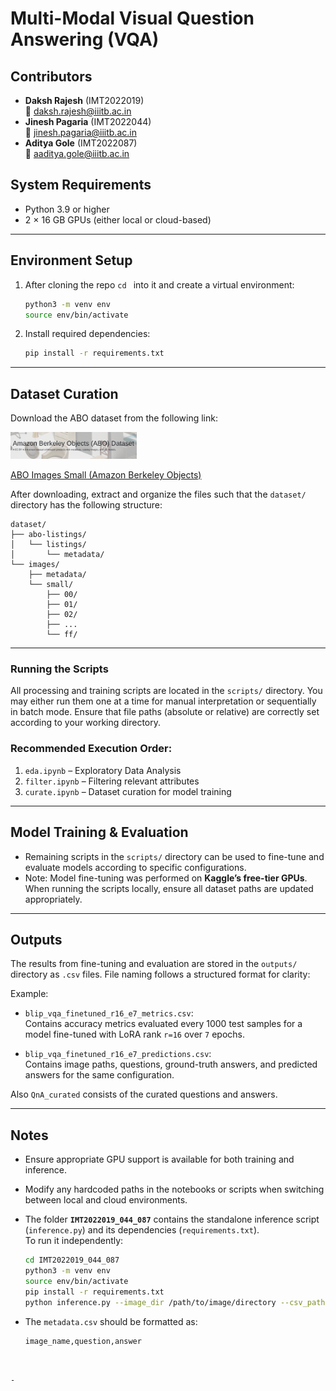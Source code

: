 

# Multi-Modal Visual Question Answering (VQA)

## Contributors

- **Daksh Rajesh** (IMT2022019)  
  📧 daksh.rajesh@iiitb.ac.in
- **Jinesh Pagaria** (IMT2022044)  
  📧 jinesh.pagaria@iiitb.ac.in
- **Aditya Gole** (IMT2022087)  
  📧 aaditya.gole@iiitb.ac.in
  

## System Requirements

- Python 3.9 or higher  
- 2 × 16 GB GPUs (either local or cloud-based)

---

## Environment Setup

1. After cloning the repo ```cd ``` into it and create a virtual environment:
   ```bash
   python3 -m venv env
   source env/bin/activate
   ```

2. Install required dependencies:
   ```bash
   pip install -r requirements.txt
   ```

---

## Dataset Curation

Download the ABO dataset from the following link:

<img src="abo.png" alt="Architecture Diagram" width="40%" />


[ABO Images Small (Amazon Berkeley Objects)](https://amazon-berkeley-objects.s3.amazonaws.com/archives/abo-images-small.tar)

After downloading, extract and organize the files such that the `dataset/` directory has the following structure:

```
dataset/
├── abo-listings/
│   └── listings/
│       └── metadata/
└── images/
    ├── metadata/
    └── small/
        ├── 00/
        ├── 01/
        ├── 02/
        ├── ...
        └── ff/
```

---

### Running the Scripts

All processing and training scripts are located in the `scripts/` directory. You may either run them one at a time for manual interpretation or sequentially in batch mode. Ensure that file paths (absolute or relative) are correctly set according to your working directory.

### Recommended Execution Order:
1. `eda.ipynb` – Exploratory Data Analysis  
2. `filter.ipynb` – Filtering relevant attributes  
3. `curate.ipynb` – Dataset curation for model training

---

## Model Training & Evaluation

- Remaining scripts in the `scripts/` directory can be used to fine-tune and evaluate models according to specific configurations.
- Note: Model fine-tuning was performed on **Kaggle’s free-tier GPUs**. When running the scripts locally, ensure all dataset paths are updated appropriately.

---

## Outputs

The results from fine-tuning and evaluation are stored in the `outputs/` directory as `.csv` files. File naming follows a structured format for clarity:

Example:
- `blip_vqa_finetuned_r16_e7_metrics.csv`:  
  Contains accuracy metrics evaluated every 1000 test samples for a model fine-tuned with LoRA rank `r=16` over `7` epochs.
  
- `blip_vqa_finetuned_r16_e7_predictions.csv`:  
  Contains image paths, questions, ground-truth answers, and predicted answers for the same configuration.

Also ```QnA_curated``` consists of the curated questions and answers.

---


## Notes

- Ensure appropriate GPU support is available for both training and inference.
- Modify any hardcoded paths in the notebooks or scripts when switching between local and cloud environments.
- The folder **`IMT2022019_044_087`** contains the standalone inference script (`inference.py`) and its dependencies (`requirements.txt`).  
  To run it independently:

  ```bash
  cd IMT2022019_044_087
  python3 -m venv env
  source env/bin/activate
  pip install -r requirements.txt
  python inference.py --image_dir /path/to/image/directory --csv_path /path/to/metadata.csv
  ```

- The `metadata.csv` should be formatted as:
  
  ```csv
  image_name,question,answer
  ```

```


-
